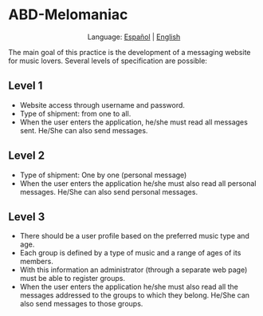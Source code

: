 # ABD-Melomaniac

<p align="center">
  <span>Language:</span> 
  <a href="https://github.com/martapastor/ABD-Melomaniac">Español</a> |
  <a href="https://github.com/martapastor/ABD-Melomaniac/blob/master/english.md">English</a> 
</p>

The main goal of this practice is the development of a messaging website for music lovers. Several levels of specification are possible:

## Level 1
* Website access through username and password.
* Type of shipment: from one to all.
* When the user enters the application, he/she must read all messages sent. He/She can also send messages.

## Level 2
* Type of shipment: One by one (personal message)
* When the user enters the application he/she must also read all personal messages. He/She can also send personal messages.

## Level 3
* There should be a user profile based on the preferred music type and age.
* Each group is defined by a type of music and a range of ages of its members.
* With this information an administrator (through a separate web page) must be able to register groups.
* When the user enters the application he/she must also read all the messages addressed to the groups to which they belong. He/She can also send messages to those groups.
